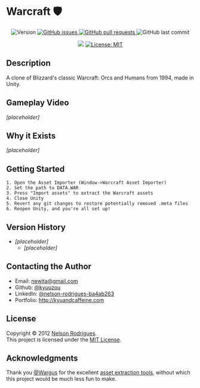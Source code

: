 ﻿# Warcraft 🛡
<p align="center">
  <img alt="Version" src="https://img.shields.io/github/v/tag/kyuuzou/warcraft?label=version" />
  <a href="https://github.com/kyuuzou/warcraft/issues" target="_blank">
     <img alt="GitHub issues" src ="https://img.shields.io/github/issues-raw/kyuuzou/warcraft" />
  </a>
  <a href="https://github.com/kyuuzou/warcraft/pulls" target="_blank">
   <img alt="GitHub pull requests" src ="https://img.shields.io/github/issues-pr-raw/kyuuzou/warcraft" />
  </a>
  <img alt="GitHub last commit" src ="https://img.shields.io/github/last-commit/kyuuzou/warcraft" />
</p>
<p align="center">
  <a href="https://www.codacy.com/gh/kyuuzou/warcraft/dashboard?utm_source=github.com&amp;utm_medium=referral&amp;utm_content=kyuuzou/warcraft&amp;utm_campaign=Badge_Grade"><img src="https://app.codacy.com/project/badge/Grade/7bc8986a48644f83b70de0a55fe29342"/></a>
  <a href="https://github.com/kyuuzou/warcraft/blob/master/LICENSE" target="_blank">
    <img alt="License: MIT" src="https://img.shields.io/badge/License-MIT-blue.svg" />
  </a>
</p>

## Description
A clone of Blizzard's classic Warcraft: Orcs and Humans from 1994, made in Unity.

## Gameplay Video

*[placeholder]*

## Why it Exists

*[placeholder]*

## Getting Started
```
1. Open the Asset Importer (Window->Warcraft Asset Importer)
2. Set the path to DATA.WAR
3. Press "Import assets" to extract the Warcraft assets
4. Close Unity
5. Revert any git changes to restore potentially removed .meta files
6. Reopen Unity, and you're all set up!
```

## Version History

* *[placeholder]*
    * *[placeholder]*


## Contacting the Author

* Email: newita@gmail.com
* Github: [@kyuuzou](https://github.com/kyuuzou)
* LinkedIn: [@nelson-rodrigues-ba4ab263](https://linkedin.com/in/nelson-rodrigues-ba4ab263)
* Portfolio: http://kyuandcaffeine.com

## License

Copyright © 2012 [Nelson Rodrigues](https://github.com/kyuuzou).<br />
This project is licensed under the [MIT License](https://opensource.org/licenses/MIT).

## Acknowledgments
Thank you [@Wargus](https://github.com/Wargus) for the excellent [asset extraction tools](https://github.com/Wargus/war1gus/blob/master/war1tool.cpp), without which this project would be much less fun to make.